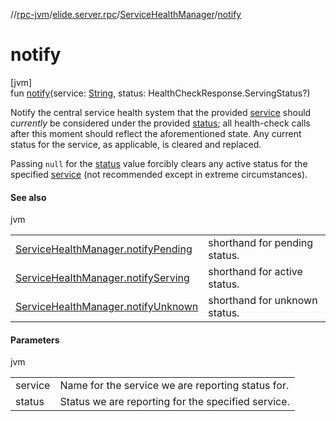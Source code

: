 //[rpc-jvm](../../../index.md)/[elide.server.rpc](../index.md)/[ServiceHealthManager](index.md)/[notify](notify.md)

# notify

[jvm]\
fun [notify](notify.md)(service: [String](https://kotlinlang.org/api/latest/jvm/stdlib/kotlin/-string/index.html), status: HealthCheckResponse.ServingStatus?)

Notify the central service health system that the provided [service](notify.md) should *currently* be considered under the provided [status](notify.md); all health-check calls after this moment should reflect the aforementioned state. Any current status for the service, as applicable, is cleared and replaced.

Passing `null` for the [status](notify.md) value forcibly clears any active status for the specified [service](notify.md) (not recommended except in extreme circumstances).

#### See also

jvm

| | |
|---|---|
| [ServiceHealthManager.notifyPending](notify-pending.md) | shorthand for pending status. |
| [ServiceHealthManager.notifyServing](notify-serving.md) | shorthand for active status. |
| [ServiceHealthManager.notifyUnknown](notify-unknown.md) | shorthand for unknown status. |

#### Parameters

jvm

| | |
|---|---|
| service | Name for the service we are reporting status for. |
| status | Status we are reporting for the specified service. |
